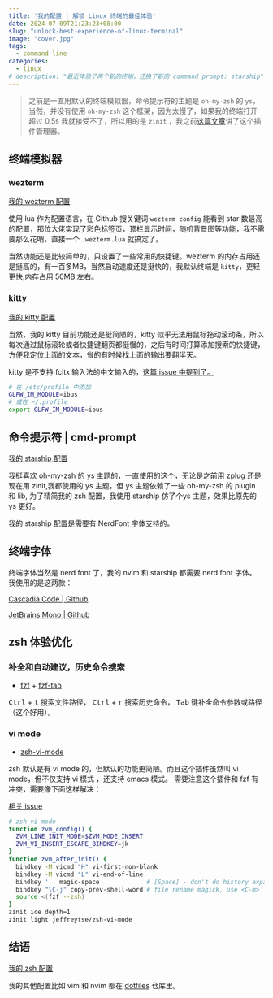 ```yaml
---
title: '我的配置 | 解锁 Linux 终端的最佳体验'
date: 2024-07-09T21:23:23+08:00
slug: "unlock-best-experience-of-linux-terminal"
image: "cover.jpg"
tags:
  - command line
categories:
  - linux
# description: "最近体验了两个新的终端，还换了新的 command prompt: starship"
---
```


> 之前是一直用默认的终端模拟器，命令提示符的主题是 `oh-my-zsh` 的 `ys`，当然，并没有使用 `oh-my-zsh` 这个框架，因为太慢了，如果我的终端打开超过 0.5s 我就接受不了，所以用的是 `zinit` ，我之前[这篇文章](https://yaragos.top/p/zsh-plugin-manager-from-zplug-to-zinit/)讲了这个插件管理器。

## 终端模拟器

### wezterm

[我的 wezterm 配置](https://github.com/yaragos/dotfiles/blob/main/.wezterm.lua)

使用 lua 作为配置语言，在 Github 搜关键词 `wezterm config` 能看到 star 数最高的配置，那位大佬实现了彩色标签页，顶栏显示时间，随机背景图等功能，我不需要那么花哨，直接一个 `.wezterm.lua` 就搞定了。

当然功能还是比较简单的，只设置了一些常用的快捷键。wezterm 的内存占用还是挺高的，有一百多MB，当然启动速度还是挺快的，我默认终端是 `kitty`，更轻更快,内存占用 50MB 左右。

### kitty

[我的 kitty 配置](https://github.com/yaragos/dotfiles/tree/main/.config/kitty)

当然，我的 kitty 目前功能还是挺简陋的，kitty 似乎无法用鼠标拖动滚动条，所以每次通过鼠标滚轮或者快捷键翻页都挺慢的，之后有时间打算添加搜索的快捷键，方便我定位上面的文本，省的有时候找上面的输出要翻半天。

kitty 是不支持 fcitx 输入法的中文输入的，[这篇 issue 中提到了。](https://github.com/kovidgoyal/kitty/issues/469)

```sh
# 在 /etc/profile 中添加
GLFW_IM_MODULE=ibus
# 或在 ~/.profile
export GLFW_IM_MODULE=ibus
```

## 命令提示符 | cmd-prompt

[我的 starship 配置](https://github.com/yaragos/dotfiles/blob/main/.config/starship.toml)

我挺喜欢 oh-my-zsh 的 ys 主题的，一直使用的这个，无论是之前用 zplug 还是现在用 zinit,我都使用的 ys 主题，但 ys 主题依赖了一些 oh-my-zsh 的 plugin 和 lib, 为了精简我的 zsh 配置，我使用 starship 仿了个ys 主题，效果比原先的 ys 更好。

我的 starship 配置是需要有 NerdFont 字体支持的。

## 终端字体

终端字体当然是 nerd font 了，我的 nvim 和 starship 都需要 nerd font 字体。
我使用的是这两款：

[Cascadia Code | Github](https://github.com/microsoft/cascadia-code)

[JetBrains Mono | Github](https://github.com/JetBrains/JetBrainsMono)

## zsh 体验优化

### 补全和自动建议，历史命令搜索

- [fzf](https://github.com/junegunn/fzf) + [fzf-tab](https://github.com/Aloxaf/fzf-tab)

<kbd>Ctrl</kbd> + <kbd>t</kbd> 搜索文件路径，
<kbd>Ctrl</kbd> + <kbd>r</kbd> 搜索历史命令，
<kbd>Tab</kbd> 键补全命令参数或路径（这个好用）。

### vi mode

- [zsh-vi-mode](https://github.com/jeffreytse/zsh-vi-mode)

zsh 默认是有 vi mode 的，但默认的功能更简陋。而且这个插件虽然叫 vi mode，但不仅支持 vi 模式 ，还支持 emacs 模式。
需要注意这个插件和 fzf 有冲突，需要像下面这样解决：

[相关 issue](https://github.com/jeffreytse/zsh-vi-mode/issues/4)

```sh
# zsh-vi-mode
function zvm_config() {
  ZVM_LINE_INIT_MODE=$ZVM_MODE_INSERT
  ZVM_VI_INSERT_ESCAPE_BINDKEY=jk
}
function zvm_after_init() {
  bindkey -M vicmd "H" vi-first-non-blank
  bindkey -M vicmd "L" vi-end-of-line
  bindkey ' ' magic-space             # [Space] - don't do history expansion
  bindkey "\C-j" copy-prev-shell-word # file rename magick, use <C-m>
  source <(fzf --zsh)
}
zinit ice depth=1
zinit light jeffreytse/zsh-vi-mode
```

## 结语

[我的 zsh 配置](https://github.com/yaragos/dotfiles/blob/main/.zshrc)

我的其他配置比如 vim 和 nvim 都在 [dotfiles](https://github.com/yaragos/dotfiles) 仓库里。
